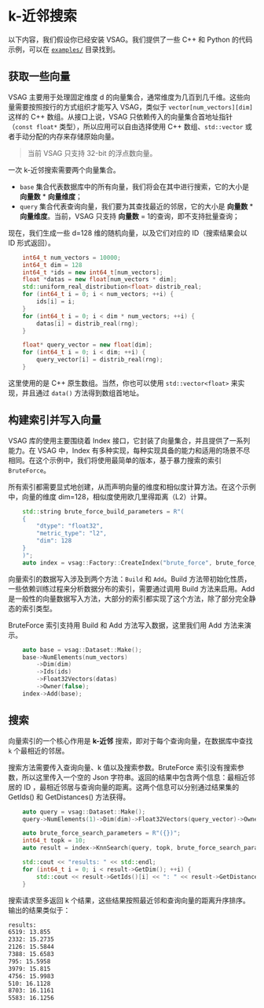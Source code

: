 # k-近邻搜索

以下内容，我们假设你已经安装 VSAG。我们提供了一些 C++ 和 Python 的代码示例，可以在 [`examples/`](https://github.com/antgroup/vsag/tree/main/examples) 目录找到。

## 获取一些向量

VSAG 主要用于处理固定维度 d 的向量集合，通常维度为几百到几千维。这些向量需要按照按行的方式组织才能写入 VSAG，类似于 `vector[num_vectors][dim]` 这样的 C++ 数组。从接口上说，VSAG 只依赖传入的向量集合首地址指针 （`const float*` 类型），所以应用可以自由选择使用 C++ 数组、`std::vector` 或者手动分配的内存来存储原始向量。

> 当前 VSAG 只支持 32-bit 的浮点数向量。

一次 k-近邻搜索需要两个向量集合。

- `base` 集合代表数据库中的所有向量，我们将会在其中进行搜索，它的大小是 **向量数** \* **向量维度**；
- `query` 集合代表查询向量，我们要为其查找最近的邻居，它的大小是 **向量数** \* **向量维度**。当前，VSAG 只支持 **向量数** = 1的查询，即不支持批量查询；

现在，我们生成一些 d=128 维的随机向量，以及它们对应的 ID（搜索结果会以 ID 形式返回）。

```cpp
    int64_t num_vectors = 10000;
    int64_t dim = 128
    int64_t *ids = new int64_t[num_vectors];
    float *datas = new float[num_vectors * dim];
    std::uniform_real_distribution<float> distrib_real;
    for (int64_t i = 0; i < num_vectors; ++i) {
        ids[i] = i;
    }
    for (int64_t i = 0; i < dim * num_vectors; ++i) {
        datas[i] = distrib_real(rng);
    }

    float* query_vector = new float[dim];
    for (int64_t i = 0; i < dim; ++i) {
        query_vector[i] = distrib_real(rng);
    }
```

这里使用的是 C++ 原生数组。当然，你也可以使用 `std::vector<float>` 来实现，并且通过 `data()` 方法得到数组首地址。

## 构建索引并写入向量

VSAG 库的使用主要围绕着 Index 接口，它封装了向量集合，并且提供了一系列能力。在 VSAG 中，Index 有多种实现，每种实现具备的能力和适用的场景不尽相同。在这个示例中，我们将使用最简单的版本，基于暴力搜索的索引 `BruteForce`。

所有索引都需要显式地创建，从而声明向量的维度和相似度计算方法。在这个示例中，向量的维度 dim=128，相似度使用欧几里得距离（L2）计算。

```cpp
    std::string brute_force_build_parameters = R"(
    {
        "dtype": "float32",
        "metric_type": "l2",
        "dim": 128
    }
    )";
    auto index = vsag::Factory::CreateIndex("brute_force", brute_force_build_parameters).value();
```

向量索引的数据写入涉及到两个方法：`Build` 和 `Add`。Build 方法带初始化性质，一些依赖训练过程来分析数据分布的索引，需要通过调用 Build 方法来启用。Add 是一般性的向量数据写入方法，大部分的索引都实现了这个方法，除了部分完全静态的索引类型。

BruteForce 索引支持用 Build 和 Add 方法写入数据，这里我们用 Add 方法来演示。

```cpp
    auto base = vsag::Dataset::Make();
    base->NumElements(num_vectors)
        ->Dim(dim)
        ->Ids(ids)
        ->Float32Vectors(datas)
        ->Owner(false);
    index->Add(base);
```

## 搜索

向量索引的一个核心作用是 **k-近邻** 搜索，即对于每个查询向量，在数据库中查找 `k` 个最相近的邻居。

搜索方法需要传入查询向量、k 值以及搜索参数。BruteForce 索引没有搜索参数，所以这里传入一个空的 Json 字符串。返回的结果中包含两个信息：最相近邻居的 ID ，最相近邻居与查询向量的距离。这两个信息可以分别通过结果集的 GetIds() 和 GetDistances() 方法获得。

```cpp
    auto query = vsag::Dataset::Make();
    query->NumElements(1)->Dim(dim)->Float32Vectors(query_vector)->Owner(false);

    auto brute_force_search_parameters = R"({})";
    int64_t topk = 10;
    auto result = index->KnnSearch(query, topk, brute_force_search_parameters).value();

    std::cout << "results: " << std::endl;
    for (int64_t i = 0; i < result->GetDim(); ++i) {
        std::cout << result->GetIds()[i] << ": " << result->GetDistances()[i] << std::endl;
    }
```

搜索请求至多返回 k 个结果，这些结果按照最近邻和查询向量的距离升序排序。输出的结果类似于：

```bash
results:
6519: 13.855
2332: 15.2735
2126: 15.5844
7388: 15.6583
795: 15.5958
3979: 15.815
4756: 15.9983
510: 16.1128
8703: 16.1161
5583: 16.1256
```

